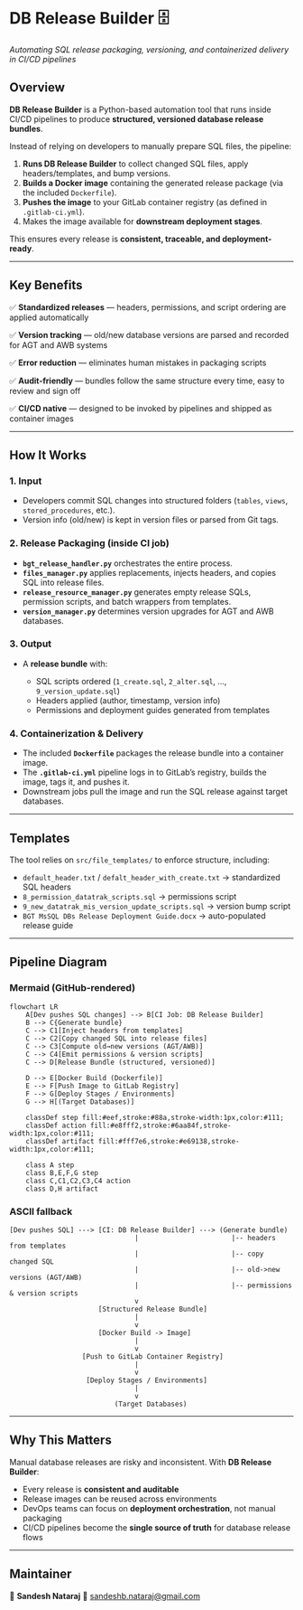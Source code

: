 # **DB Release Builder 🗄️**

*Automating SQL release packaging, versioning, and containerized delivery in CI/CD pipelines*

## **Overview**

**DB Release Builder** is a Python-based automation tool that runs inside CI/CD pipelines to produce **structured, versioned database release bundles**.

Instead of relying on developers to manually prepare SQL files, the pipeline:

1. **Runs DB Release Builder** to collect changed SQL files, apply headers/templates, and bump versions.
2. **Builds a Docker image** containing the generated release package (via the included `Dockerfile`).
3. **Pushes the image** to your GitLab container registry (as defined in `.gitlab-ci.yml`).
4. Makes the image available for **downstream deployment stages**.

This ensures every release is **consistent, traceable, and deployment-ready**.

---

## **Key Benefits**

✅ **Standardized releases** — headers, permissions, and script ordering are applied automatically

✅ **Version tracking** — old/new database versions are parsed and recorded for AGT and AWB systems

✅ **Error reduction** — eliminates human mistakes in packaging scripts

✅ **Audit-friendly** — bundles follow the same structure every time, easy to review and sign off

✅ **CI/CD native** — designed to be invoked by pipelines and shipped as container images


---

## **How It Works**

### 1. Input

* Developers commit SQL changes into structured folders (`tables`, `views`, `stored_procedures`, etc.).
* Version info (old/new) is kept in version files or parsed from Git tags.

### 2. Release Packaging (inside CI job)

* **`bgt_release_handler.py`** orchestrates the entire process.
* **`files_manager.py`** applies replacements, injects headers, and copies SQL into release files.
* **`release_resource_manager.py`** generates empty release SQLs, permission scripts, and batch wrappers from templates.
* **`version_manager.py`** determines version upgrades for AGT and AWB databases.

### 3. Output

* A **release bundle** with:

  * SQL scripts ordered (`1_create.sql`, `2_alter.sql`, …, `9_version_update.sql`)
  * Headers applied (author, timestamp, version info)
  * Permissions and deployment guides generated from templates

### 4. Containerization & Delivery

* The included **`Dockerfile`** packages the release bundle into a container image.
* The **`.gitlab-ci.yml`** pipeline logs in to GitLab’s registry, builds the image, tags it, and pushes it.
* Downstream jobs pull the image and run the SQL release against target databases.

---

## **Templates**

The tool relies on `src/file_templates/` to enforce structure, including:

* `default_header.txt` / `defalt_header_with_create.txt` → standardized SQL headers
* `8_permission_datatrak_scripts.sql` → permissions script
* `9_new_datatrak_mis_version_update_scripts.sql` → version bump script
* `BGT MsSQL DBs Release Deployment Guide.docx` → auto-populated release guide

---

## **Pipeline Diagram**

### Mermaid (GitHub-rendered)

```mermaid
flowchart LR
    A[Dev pushes SQL changes] --> B[CI Job: DB Release Builder]
    B --> C{Generate bundle}
    C --> C1[Inject headers from templates]
    C --> C2[Copy changed SQL into release files]
    C --> C3[Compute old→new versions (AGT/AWB)]
    C --> C4[Emit permissions & version scripts]
    C --> D[Release Bundle (structured, versioned)]

    D --> E[Docker Build (Dockerfile)]
    E --> F[Push Image to GitLab Registry]
    F --> G[Deploy Stages / Environments]
    G --> H[(Target Databases)]

    classDef step fill:#eef,stroke:#88a,stroke-width:1px,color:#111;
    classDef action fill:#e8fff2,stroke:#6aa84f,stroke-width:1px,color:#111;
    classDef artifact fill:#fff7e6,stroke:#e69138,stroke-width:1px,color:#111;

    class A step
    class B,E,F,G step
    class C,C1,C2,C3,C4 action
    class D,H artifact
```

### ASCII fallback

```
[Dev pushes SQL] ---> [CI: DB Release Builder] ---> (Generate bundle)
                               |                       |-- headers from templates
                               |                       |-- copy changed SQL
                               |                       |-- old->new versions (AGT/AWB)
                               |                       |-- permissions & version scripts
                               v
                      [Structured Release Bundle]
                               |
                               v
                      [Docker Build -> Image]
                               |
                               v
                  [Push to GitLab Container Registry]
                               |
                               v
                   [Deploy Stages / Environments]
                               |
                               v
                          (Target Databases)
```

---

## **Why This Matters**

Manual database releases are risky and inconsistent. With **DB Release Builder**:

* Every release is **consistent and auditable**
* Release images can be reused across environments
* DevOps teams can focus on **deployment orchestration**, not manual packaging
* CI/CD pipelines become the **single source of truth** for database release flows

---

## **Maintainer**

👤 **Sandesh Nataraj**
📧 [sandeshb.nataraj@gmail.com](mailto:sandeshb.nataraj@gmail.com)